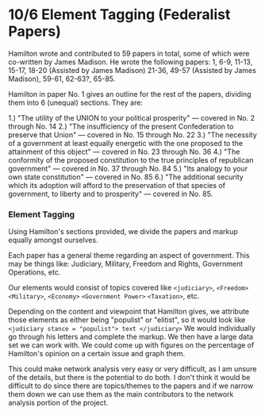 # 10/6 Element Tagging (Federalist Papers)

Hamilton wrote and contributed to 59 papers in total, some of which were co-written by James Madison. He wrote the following papers: 1, 6-9, 11-13, 15-17, 18-20 (Assisted by James Madison) 21-36, 49-57 (Assisted by James Madison), 59-61, 62-63?, 65-85. 

Hamilton in paper No. 1 gives an outline for the rest of the papers, dividing them into 6 (unequal) sections. They are:

1.) "The utility of the UNION to your political prosperity" — covered in No. 2 through No. 14
2.) "The insufficiency of the present Confederation to preserve that Union" — covered in No. 15 through No. 22
3.) "The necessity of a government at least equally energetic with the one proposed to the attainment of this object" — covered in No. 23 through No. 36
4.) "The conformity of the proposed constitution to the true principles of republican government" — covered in No. 37 through No. 84
5.) "Its analogy to your own state constitution" — covered in No. 85
6.) "The additional security which its adoption will afford to the preservation of that species of government, to liberty and to prosperity" — covered in No. 85.

### Element Tagging

Using Hamilton's sections provided, we divide the papers and markup equally amongst ourselves.

Each paper has a general theme regarding an aspect of government. This may be things like:
Judiciary, Military, Freedom and Rights, Government Operations, etc.

Our elements would consist of topics covered like `<judiciary>`, `<Freedom>` `<Military>`, `<Economy>` `<Government Power>` `<Taxation>`, etc. 

Depending on the content and viewpoint that Hamilton gives, we attribute those elements as either being
"populist" or "elitist", so it would look like `<judiciary stance = "populist"> text </judiciary>`
We would individually go through his letters and complete the markup. We then have a large 
data set we can work with. We could come up with figures on the percentage of Hamilton's opinion on a certain issue and graph them. 

This could make network analysis very easy or very difficult, as I am unsure of the details, but there is the potential to do both. I don't think it would be difficult to do since there are topics/themes to the papers and if we narrow them down we can use them as the main contributors to the network analysis portion of the project. 
